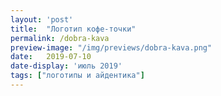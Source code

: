 ```yaml
---
layout: 'post'
title:  "Логотип кофе-точки"
permalink: /dobra-kava
preview-image: "/img/previews/dobra-kava.png"
date:   2019-07-10
date-display: 'июль 2019'
tags: ["логотипы и айдентика"] 
---
```


